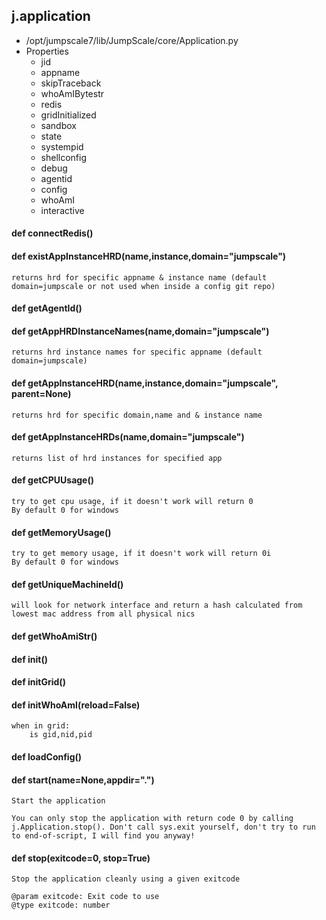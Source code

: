 ## j.application

- /opt/jumpscale7/lib/JumpScale/core/Application.py
- Properties
    - jid
    - appname
    - skipTraceback
    - whoAmIBytestr
    - redis
    - gridInitialized
    - sandbox
    - state
    - systempid
    - shellconfig
    - debug
    - agentid
    - config
    - whoAmI
    - interactive

#### def connectRedis() 

    

#### def existAppInstanceHRD(name,instance,domain="jumpscale") 

    returns hrd for specific appname & instance name (default domain=jumpscale or not used when inside a config git repo)

#### def getAgentId() 

    

#### def getAppHRDInstanceNames(name,domain="jumpscale") 

    returns hrd instance names for specific appname (default domain=jumpscale)

#### def getAppInstanceHRD(name,instance,domain="jumpscale", parent=None) 

    returns hrd for specific domain,name and & instance name

#### def getAppInstanceHRDs(name,domain="jumpscale") 

    returns list of hrd instances for specified app

#### def getCPUUsage() 

    try to get cpu usage, if it doesn't work will return 0
    By default 0 for windows

#### def getMemoryUsage() 

    try to get memory usage, if it doesn't work will return 0i
    By default 0 for windows

#### def getUniqueMachineId() 

    will look for network interface and return a hash calculated from lowest mac address from all physical nics

#### def getWhoAmiStr() 

    

#### def init() 

    

#### def initGrid() 

    

#### def initWhoAmI(reload=False) 

    when in grid:
        is gid,nid,pid

#### def loadConfig() 

    

#### def start(name=None,appdir=".") 

    Start the application
    
    You can only stop the application with return code 0 by calling
    j.Application.stop(). Don't call sys.exit yourself, don't try to run
    to end-of-script, I will find you anyway!

#### def stop(exitcode=0, stop=True) 

    Stop the application cleanly using a given exitcode
    
    @param exitcode: Exit code to use
    @type exitcode: number

